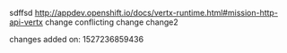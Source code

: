 sdffsd
http://appdev.openshift.io/docs/vertx-runtime.html#mission-http-api-vertx change conflicting change change2

changes added on: 1527236859436
